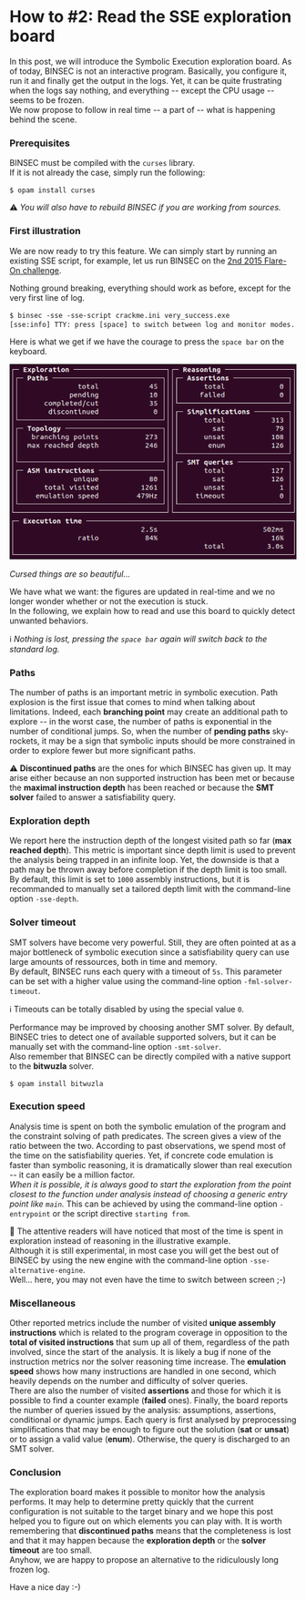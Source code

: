 # How to \#2: Read the SSE exploration board

In this post, we will introduce the Symbolic Execution exploration board.
As of today, BINSEC is not an interactive program. Basically, you configure
it, run it and finally get the output in the logs. Yet, it can be quite
frustrating when the logs say nothing, and everything -- except the CPU usage
-- seems to be frozen.  
We now propose to follow in real time -- a part of -- what is happening
behind the scene.

### Prerequisites

BINSEC must be compiled with the `curses` library.  
If it is not already the case, simply run the following:
```console
$ opam install curses
```
:warning:
*You will also have to rebuild BINSEC if you are working from sources.*

### First illustration

We are now ready to try this feature. We can simply start by running an
existing SSE script, for example, let us run BINSEC on the
[2nd 2015 Flare-On challenge](../../examples/sse/flare-on/2015.2/README.md).

Nothing ground breaking, everything should work as before, except for the
very first line of log.

```console
$ binsec -sse -sse-script crackme.ini very_success.exe
[sse:info] TTY: press [space] to switch between log and monitor modes.
```
Here is what we get if we have the courage to press the `space bar` on
the keyboard.

![](exploration_board.png)

*Cursed things are so beautiful...*

We have what we want: the figures are updated in real-time and we no longer
wonder whether or not the execution is stuck.  
In the following, we explain how to read and use this board to quickly detect
unwanted behaviors.

:information_source: *Nothing is lost, pressing the `space bar` again will
switch back to the standard log.*

### Paths

The number of paths is an important metric in symbolic execution.
Path explosion is the first issue that comes to mind when talking about
limitations. Indeed, each **branching point** may create an additional path
to explore -- in the worst case, the number of paths is exponential in
the number of conditional jumps. So, when the number of **pending paths**
sky-rockets, it may be a sign that symbolic inputs should be more
constrained in order to explore fewer but more significant paths.

:warning: **Discontinued paths** are the ones for which BINSEC has given up.
It may arise either because an non supported instruction has been met
or because the **maximal instruction depth** has been reached
or because the **SMT solver** failed to answer a satisfiability query.

### Exploration depth

We report here the instruction depth of the longest visited path so far
(**max reached depth**).
This metric is important since depth limit is used to prevent the analysis
being trapped in an infinite loop. Yet, the downside is that a path may be
thrown away before completion if the depth limit is too small.  
By default, this limit is set to `1000` assembly instructions,  but it
is recommanded to manually set a tailored depth limit with the
command-line option `-sse-depth`.

### Solver timeout

SMT solvers have become very powerful. Still, they are often pointed at as
a major bottleneck of symbolic execution since a satisfiability query can
use large amounts of ressources, both in time and memory.  
By default, BINSEC runs each query with a timeout of `5s`. This parameter
can be set with a higher value using the command-line option
`-fml-solver-timeout`.

:information_source: Timeouts can be totally disabled by using the
special value `0`.

Performance may be improved by choosing another SMT solver.
By default, BINSEC tries to detect one of available supported solvers,
but it can be manually set with the command-line option `-smt-solver`.  
Also remember that BINSEC can be directly compiled with a native support to
the **bitwuzla** solver.
```console
$ opam install bitwuzla
```

### Execution speed

Analysis time is spent on both the symbolic emulation of the program
and the constraint solving of path predicates. The screen gives a view
of the ratio between the two. According to past observations,
we spend most of the time on the satisfiability queries.
Yet, if concrete code emulation is faster than symbolic reasoning,
it is dramatically slower than real execution
-- it can easily be a million factor.  
*When it is possible, it is always good to start the exploration from
the point closest to the function under analysis instead of choosing
a generic entry point like `main`.* This can be achieved by using
the command-line option `-entrypoint` or the script directive
`starting from`.

:bell: The attentive readers will have noticed that most of the time
is spent in exploration instead of reasoning in the illustrative example.  
Although it is still experimental, in most case you will get the best out
of BINSEC by using the new engine with the command-line option
`-sse-alternative-engine`.  
Well... here, you may not even have the time to switch between screen ;-)

### Miscellaneous

Other reported metrics include the number of visited 
**unique assembly instructions** which is related to the program coverage
in opposition to the **total of visited instructions** that sum up all of
them, regardless of the path involved, since the start of the analysis.
It is likely a bug if none of the instruction metrics nor the solver
reasoning time increase. The **emulation speed** shows how many instructions
are handled in one second, which heavily depends on the number and difficulty
of solver queries.  
There are also the number of visited **assertions** and those for which
it is possible to find a counter example (**failed** ones).
Finally, the board reports the number of queries issued by the analysis:
assumptions, assertions, conditional or dynamic jumps.
Each query is first analysed by preprocessing simplifications that
may be enough to figure out the solution (**sat** or **unsat**) or to assign
a valid value (**enum**). Otherwise, the query is discharged to an SMT solver.

### Conclusion

The exploration board makes it possible to monitor how the analysis performs.
It may help to determine pretty quickly that the current configuration is not
suitable to the target binary and we hope this post helped you to figure out
on which elements you can play with. It is worth remembering that
**discontinued paths** means that the completeness is lost and
that it may happen because the  **exploration depth** or the
**solver timeout** are too small.  
Anyhow, we are happy to propose an alternative to the ridiculously long 
frozen log.

Have a nice day :-)
